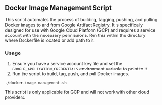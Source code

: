 ## Docker Image Management Script

This script automates the process of building, tagging, pushing, and pulling Docker images to and from Google Artifact Registry. It is specifically designed for use with Google Cloud Platform (GCP) and requires a service account with the necessary permissions.
Run this within the directory where Dockerfile is located or add path to it.

### Usage

1. Ensure you have a service account key file and set the `GOOGLE_APPLICATION_CREDENTIALS` environment variable to point to it.
2. Run the script to build, tag, push, and pull Docker images.

```bash
./docker-image-management.sh
```

This script is only applicable for GCP and will not work with other cloud providers. 